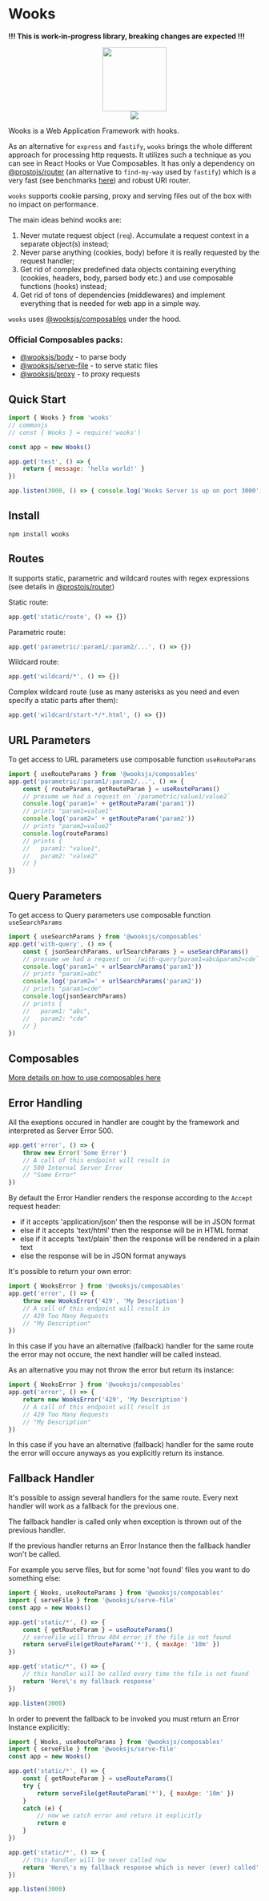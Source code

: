 # Wooks

**!!! This is work-in-progress library, breaking changes are expected !!!**

<p align="center">
<img src="../../logo.png" width="128px"><br>
<a  href="https://github.com/prostojs/wooks/blob/main/LICENSE">
    <img src="https://img.shields.io/badge/License-MIT-green?style=for-the-badge" />
</a>
</p>


Wooks is a Web Application Framework with hooks.

As an alternative for `express` and `fastify`, `wooks` brings the whole different approach for processing http requests.
It utilizes such a technique as you can see in React Hooks or Vue Composables. It has only a dependency on [@prostojs/router](https://github.com/prostojs/router) (an alternative to `find-my-way` used by `fastify`) which is a very fast (see benchmarks [here](https://github.com/prostojs/router-benchmark)) and robust URI router. 

`wooks` supports cookie parsing, proxy and serving files out of the box with no impact on performance.

The main ideas behind wooks are:

1. Never mutate request object (`req`). Accumulate a request context in a separate object(s) instead;
2. Never parse anything (cookies, body) before it is really requested by the request handler;
3. Get rid of complex predefined data objects containing everything (cookies, headers, body, parsed body etc.) and use composable functions (hooks) instead;
4. Get rid of tons of dependencies (middlewares) and implement everything that is needed for web app in a simple way.

`wooks` uses [@wooksjs/composables](https://github.com/wooksjs/composables) under the hood.

### Official Composables packs:

- [@wooksjs/body](https://github.com/wooksjs/body) - to parse body
- [@wooksjs/serve-file](https://github.com/wooksjs/serve-file) - to serve static files
- [@wooksjs/proxy](https://github.com/wooksjs/proxy) - to proxy requests

## Quick Start

```js
import { Wooks } from 'wooks'
// commonjs
// const { Wooks } = require('wooks')

const app = new Wooks()

app.get('test', () => {
    return { message: 'hello world!' }
})

app.listen(3000, () => { console.log('Wooks Server is up on port 3000') })
```

## Install

`npm install wooks`

## Routes

It supports static, parametric and wildcard routes with regex expressions (see details in [@prostojs/router](https://github.com/prostojs/router))

Static route:
```js
app.get('static/route', () => {})
```

Parametric route:
```js
app.get('parametric/:param1/:param2/...', () => {})
```

Wildcard route:
```js
app.get('wildcard/*', () => {})
```

Complex wildcard route (use as many asterisks as you need and even specify a static parts after them):
```js
app.get('wildcard/start-*/*.html', () => {})
```


## URL Parameters

To get access to URL parameters use composable function `useRouteParams`

```js
import { useRouteParams } from '@wooksjs/composables'
app.get('parametric/:param1/:param2/...', () => {
    const { routeParams, getRouteParam } = useRouteParams()
    // presume we had a request on `/parametric/value1/value2`
    console.log('param1=' + getRouteParam('param1'))
    // prints "param1=value1"
    console.log('param2=' + getRouteParam('param2'))
    // prints "param2=value2"
    console.log(routeParams)
    // prints {
    //   param1: "value1",
    //   param2: "value2" 
    // }
})
```

## Query Parameters

To get access to Query parameters use composable function `useSearchParams`

```js
import { useSearchParams } from '@wooksjs/composables'
app.get('with-query', () => {
    const { jsonSearchParams, urlSearchParams } = useSearchParams()
    // presume we had a request on `/with-query?param1=abc&param2=cde`
    console.log('param1=' + urlSearchParams('param1'))
    // prints "param1=abc"
    console.log('param2=' + urlSearchParams('param2'))
    // prints "param1=cde"
    console.log(jsonSearchParams)
    // prints {
    //   param1: "abc",
    //   param2: "cde"   
    // }
})
```

## Composables

[More details on how to use composables here](https://github.com/wooksjs/composables)


## Error Handling
All the exeptions occured in handler are cought by the framework and interpreted as Server Error 500.


```js
app.get('error', () => {
    throw new Error('Some Error')
    // A call of this endpoint will result in
    // 500 Internal Server Error
    // "Some Error"
})
```

By default the Error Handler renders the response according to the `Accept` request header:
- if it accepts 'application/json' then the response will be in JSON format
- else if it accepts 'text/html' then the response will be in HTML format
- else if it accepts 'text/plain' then the response will be rendered in a plain text
- else the response will be in JSON format anyways

It's possible to return your own error:

```js
import { WooksError } from '@wooksjs/composables'
app.get('error', () => {
    throw new WooksError('429', 'My Description')
    // A call of this endpoint will result in
    // 429 Too Many Requests
    // "My Description"
})
```

In this case if you have an alternative (fallback) handler for the same route the error may not occure, the next handler will be called instead.

As an alternative you may not throw the error but return its instance:

```js
import { WooksError } from '@wooksjs/composables'
app.get('error', () => {
    return new WooksError('429', 'My Description')
    // A call of this endpoint will result in
    // 429 Too Many Requests
    // "My Description"
})
```

In this case if you have an alternative (fallback) handler for the same route the error will occure anyways as you explicitly return its instance.

## Fallback Handler

It's possible to assign several handlers for the same route. Every next handler will work as a fallback for the previous one.

The fallback handler is called only when exception is thrown out of the previous handler.

If the previous handler returns an Error Instance then the fallback handler won't be called.

For example you serve files, but for some 'not found' files you want to do something else:

```js
import { Wooks, useRouteParams } from '@wooksjs/composables'
import { serveFile } from '@wooksjs/serve-file'
const app = new Wooks()

app.get('static/*', () => {
    const { getRouteParam } = useRouteParams()
    // serveFile will throw 404 error if the file is not found
    return serveFile(getRouteParam('*'), { maxAge: '10m' })
})

app.get('static/*', () => {
    // this handler will be called every time the file is not found
    return 'Here\'s my fallback response'
})

app.listen(3000)
```

In order to prevent the fallback to be invoked you must return an Error Instance explicitly:

```js
import { Wooks, useRouteParams } from '@wooksjs/composables'
import { serveFile } from '@wooksjs/serve-file'
const app = new Wooks()

app.get('static/*', () => {
    const { getRouteParam } = useRouteParams()
    try {
        return serveFile(getRouteParam('*'), { maxAge: '10m' })
    }
    catch (e) {
        // now we catch error and return it explicitly
        return e
    }
})

app.get('static/*', () => {
    // this handler will be never called now
    return 'Here\'s my fallback response which is never (ever) called'
})

app.listen(3000)
```

